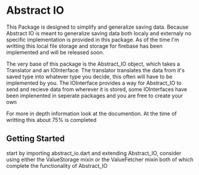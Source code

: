 # Abstract IO

This Package is designed to simplify and generalize saving data. Because Abstract IO
is meant to generalize saving data both localy and externaly no specific implementation is
provided in this package. As of the time I'm writting this local file storage and
storage for firebase has been implemented and will be released soon.

The very base of this package is the Abstract_IO object, which takes a Translator and 
an IOInterface. 
The translator translates the data from it's saved type into whatever type you decide, 
this often will have to be implemented by you. 
The IOInterface provides a way for Abstract_IO to send and recieve data from wherever 
it is stored, some IOInterfaces have been implenented in seperate packages and you are 
free to create your own

For more in depth information look at the documention. At the time of writting this about 75% is completed

## Getting Started

start by importing abstract_io.dart and extending Abstract_IO, consider using either the 
ValueStorage mixin or the ValueFetcher mixin both of which complete the functionality of Abstract_IO
